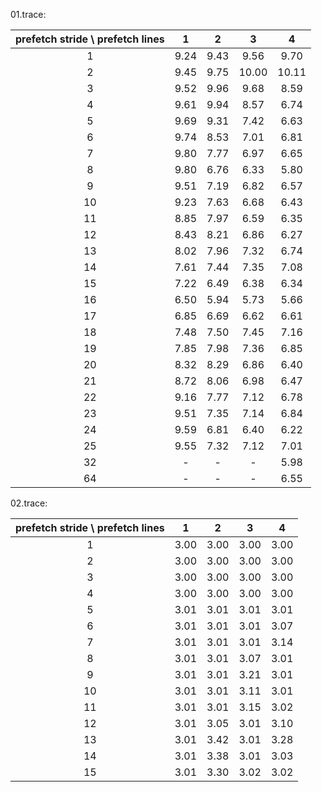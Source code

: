 01.trace:

| prefetch stride \ prefetch lines |  1   |  2   |   3   |   4   |
| :------------------------------: | :--: | :--: | :---: | :---: |
|                1                 | 9.24 | 9.43 | 9.56  | 9.70  |
|                2                 | 9.45 | 9.75 | 10.00 | 10.11 |
|                3                 | 9.52 | 9.96 | 9.68  | 8.59  |
|                4                 | 9.61 | 9.94 | 8.57  | 6.74  |
|                5                 | 9.69 | 9.31 | 7.42  | 6.63  |
|                6                 | 9.74 | 8.53 | 7.01  | 6.81  |
|                7                 | 9.80 | 7.77 | 6.97  | 6.65  |
|                8                 | 9.80 | 6.76 | 6.33  | 5.80  |
|                9                 | 9.51 | 7.19 | 6.82  | 6.57  |
|                10                | 9.23 | 7.63 | 6.68  | 6.43  |
|                11                | 8.85 | 7.97 | 6.59  | 6.35  |
|                12                | 8.43 | 8.21 | 6.86  | 6.27  |
|                13                | 8.02 | 7.96 | 7.32  | 6.74  |
|                14                | 7.61 | 7.44 | 7.35  | 7.08  |
|                15                | 7.22 | 6.49 | 6.38  | 6.34  |
|                16                | 6.50 | 5.94 | 5.73  | 5.66  |
|                17                | 6.85 | 6.69 | 6.62  | 6.61  |
|                18                | 7.48 | 7.50 | 7.45  | 7.16  |
|                19                | 7.85 | 7.98 | 7.36  | 6.85  |
|                20                | 8.32 | 8.29 | 6.86  | 6.40  |
|                21                | 8.72 | 8.06 | 6.98  | 6.47  |
|                22                | 9.16 | 7.77 | 7.12  | 6.78  |
|                23                | 9.51 | 7.35 | 7.14  | 6.84  |
|                24                | 9.59 | 6.81 | 6.40  | 6.22  |
|                25                | 9.55 | 7.32 | 7.12  | 7.01  |
|                32                |  -   |  -   |   -   | 5.98  |
|                64                |  -   |  -   |   -   | 6.55  |

02.trace:

| prefetch stride \ prefetch lines |  1   |  2   |  3   |  4   |
| :------------------------------: | :--: | :--: | :--: | :--: |
|                1                 | 3.00 | 3.00 | 3.00 | 3.00 |
|                2                 | 3.00 | 3.00 | 3.00 | 3.00 |
|                3                 | 3.00 | 3.00 | 3.00 | 3.00 |
|                4                 | 3.00 | 3.00 | 3.00 | 3.00 |
|                5                 | 3.01 | 3.01 | 3.01 | 3.01 |
|                6                 | 3.01 | 3.01 | 3.01 | 3.07 |
|                7                 | 3.01 | 3.01 | 3.01 | 3.14 |
|                8                 | 3.01 | 3.01 | 3.07 | 3.01 |
|                9                 | 3.01 | 3.01 | 3.21 | 3.01 |
|                10                | 3.01 | 3.01 | 3.11 | 3.01 |
|                11                | 3.01 | 3.01 | 3.15 | 3.02 |
|                12                | 3.01 | 3.05 | 3.01 | 3.10 |
|                13                | 3.01 | 3.42 | 3.01 | 3.28 |
|                14                | 3.01 | 3.38 | 3.01 | 3.03 |
|                15                | 3.01 | 3.30 | 3.02 | 3.02 |